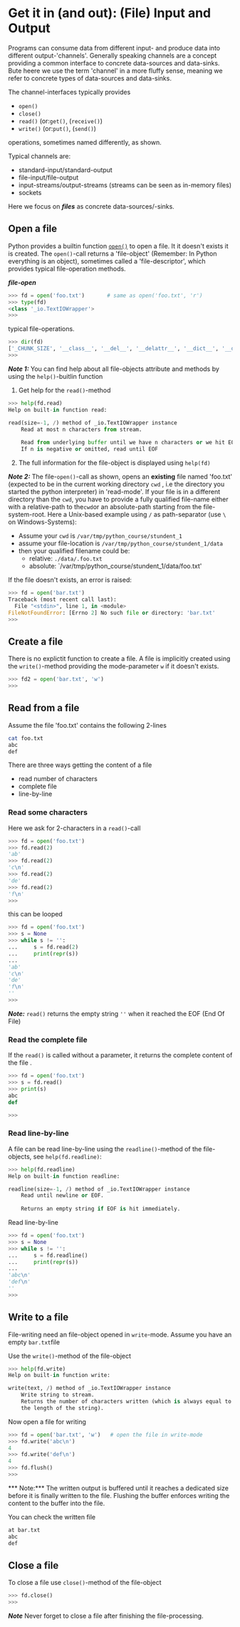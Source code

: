 # Get it in (and out): (File) Input and Output

Programs can consume data from different input- and produce data into different output-'channels'.
Generally speaking channels are a concept providing a common interface to concrete data-sources and data-sinks.
Bute heere we use the term 'channel' in a more fluffy sense, meaning we refer to concrete types of data-sources and data-sinks.

The channel-interfaces typically provides

- `open()`
- `close()`
- `read()` (or:`get()`, (`receive()`)
- `write()` (or:`put()`, (`send()`)

operations, sometimes named differently, as shown.

Typical channels are:

- standard-input/standard-output
- file-input/file-output
- input-streams/output-streams (streams can be seen as in-memory files) 
- sockets

Here we focus on ***files*** as concrete data-sources/-sinks.

## Open a file

Python provides a builtin function [`open()`](https://docs.python.org/3/library/functions.html#open) to open a file. It it doesn't exists it is created. The `open()`-call returns a 'file-object' (Remember: In Python everything is an object), sometimes called a 'file-descriptor', which provides typical file-operation methods.

***file-open***

``` python
>>> fd = open('foo.txt')       # same as open('foo.txt', 'r')
>>> type(fd)
<class '_io.TextIOWrapper'>
>>>
```

typical file-operations.

``` python
>>> dir(fd)
['_CHUNK_SIZE', '__class__', '__del__', '__delattr__', '__dict__', '__dir__', '__doc__', '__enter__', '__eq__', '__exit__', '__format__', '__ge__', '__getattribute__', '__getstate__', '__gt__', '__hash__', '__init__', '__init_subclass__', '__iter__', '__le__', '__lt__', '__ne__', '__new__', '__next__', '__reduce__', '__reduce_ex__', '__repr__', '__setattr__', '__sizeof__', '__str__', '__subclasshook__', '_checkClosed', '_checkReadable', '_checkSeekable', '_checkWritable', '_finalizing', 'buffer', 'close', 'closed', 'detach', 'encoding', 'errors', 'fileno', 'flush', 'isatty', 'line_buffering', 'mode', 'name', 'newlines', 'read', 'readable', 'readline', 'readlines', 'seek', 'seekable', 'tell', 'truncate', 'writable', 'write', 'writelines']
>>> 
```
***Note 1:***
You can find help about all file-objects attribute and methods by using the `help()`-buitlin function

1. Get help for the `read()`-method
```python
>>> help(fd.read)
Help on built-in function read:

read(size=-1, /) method of _io.TextIOWrapper instance
    Read at most n characters from stream.
    
    Read from underlying buffer until we have n characters or we hit EOF.
    If n is negative or omitted, read until EOF
```
2. The full information for the file-object is displayed using `help(fd)`

***Note 2:***
The file-`open()`-call as shown, opens an **existing** file named 'foo.txt' (expected to be in the current working directory `cwd` , i.e the directory you started the python interpreter) in 'read-mode'. If your file is in a different directory than the `cwd`, you have to provide a fully qualified file-name either with a relative-path to the`cwd`or an absolute-path starting from the file-system-root. Here a Unix-based example using `/` as path-separator (use `\` on Windows-Systems):

- Assume your `cwd` is `/var/tmp/python_course/stundent_1`
- assume your file-location is `/var/tmp/python_course/stundent_1/data`
- then your qualified filename could be:
  - relative: `./data/.foo.txt`
  - absolute: `/var/tmp/python_course/stundent_1/data/foo.txt'

If the file doesn't exists, an error is raised:

``` python
>>> fd = open('bar.txt')
Traceback (most recent call last):
  File "<stdin>", line 1, in <module>
FileNotFoundError: [Errno 2] No such file or directory: 'bar.txt'
>>>
```


## Create a file

There is no explictit function to create a file. A file is implicitly created using the `write()`-method providing the mode-parameter `w` if it doesn't exists.

``` python
>>> fd2 = open('bar.txt', 'w')
>>> 
```


## Read from a file

Assume the file 'foo.txt' contains the following 2-lines

```bash
cat foo.txt
abc
def
```

There are three ways getting the content of a file

- read number of characters
- complete file
- line-by-line

### Read some characters

Here we ask for 2-characters in a `read()`-call

```python
>>> fd = open('foo.txt')
>>> fd.read(2)
'ab'
>>> fd.read(2)
'c\n'
>>> fd.read(2)
'de'
>>> fd.read(2)
'f\n'
>>> 
```
this can be looped

```python
>>> fd = open('foo.txt')
>>> s = None
>>> while s != '':
...     s = fd.read(2)
...     print(repr(s))
... 
'ab'
'c\n'
'de'
'f\n'
''
>>>
```

***Note:***
`read()` returns the empty string `''` when it reached the EOF (End Of File)


### Read the complete file

If the `read()` is called without a parameter, it returns the complete content of the file .

``` python
>>> fd = open('foo.txt')
>>> s = fd.read()
>>> print(s)
abc
def

>>>
```

### Read line-by-line

A file can be read line-by-line using the `readline()`-method of the file-objects, see `help(fd.readline)`:

``` python
>>> help(fd.readline)
Help on built-in function readline:

readline(size=-1, /) method of _io.TextIOWrapper instance
    Read until newline or EOF.
    
    Returns an empty string if EOF is hit immediately.
``` 
Read line-by-line

``` python
>>> fd = open('foo.txt')
>>> s = None
>>> while s != '':
...     s = fd.readline()
...     print(repr(s))
... 
'abc\n'
'def\n'
''
>>>
```

## Write to a file

File-writing need an file-object opened in `write`-mode.
Assume you have an empty `bar.txt`file

Use the `write()`-method of the file-object

```python
>>> help(fd.write)
Help on built-in function write:

write(text, /) method of _io.TextIOWrapper instance
    Write string to stream.
    Returns the number of characters written (which is always equal to
    the length of the string).
```
Now open a file for writing

``` python
>>> fd = open('bar.txt', 'w')   # open the file in write-mode
>>> fd.write('abc\n')
4
>>> fd.write('def\n')
4
>>> fd.flush()
>>>
```

*** Note:***
The written output is buffered until it reaches a dedicated size before it is finally written to the file.
Flushing the buffer enforces writing the content to the buffer into the file.

You can check the written file

```bash
at bar.txt 
abc
def
```

## Close a file

To close a file use `close()`-method of the file-object

``` python
>>> fd.close()
>>>
```

***Note***
Never forget to close a file after finishing the file-processing.




